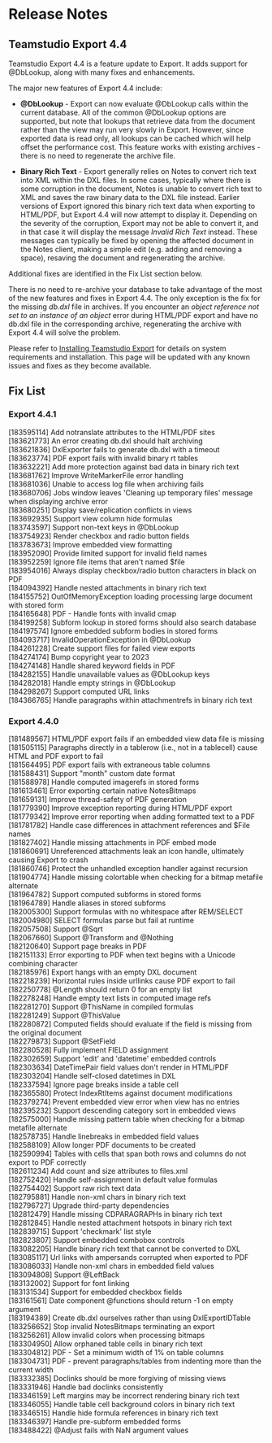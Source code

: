 # Release Notes
## Teamstudio Export 4.4
Teamstudio Export 4.4 is a feature update to Export. It adds support for @DbLookup, along with many fixes and enhancements.

The major new features of Export 4.4 include:

* **@DbLookup** - Export can now evaluate @DbLookup calls within the current database. All of the common @DbLookup options are supported, but note that lookups that retrieve data from the document rather than the view may run very slowly in Export. However, since exported data is read only, all lookups can be cached which will help offset the performance cost. This feature works with existing archives - there is no need to regenerate the archive file.

* **Binary Rich Text** - Export generally relies on Notes to convert rich text into XML within the DXL files. In some cases, typically where there is some corruption in the document, Notes is unable to convert rich text to XML and saves the raw binary data to the DXL file instead. Earlier versions of Export ignored this binary rich text data when exporting to HTML/PDF, but Export 4.4 will now attempt to display it. Depending on the severity of the corruption, Export may not be able to convert it, and in that case it will display the message *Invalid Rich Text* instead. These messages can typically be fixed by opening the affected document in the Notes client, making a simple edit (e.g. adding and removing a space), resaving the document and regenerating the archive.

Additional fixes are identified in the Fix List section below.

There is no need to re-archive your database to take advantage of the most of the new features and fixes in Export 4.4. The only exception is the fix for the missing *db.dxl* file in archives. If you encounter an *object reference not set to an instance of an object* error during HTML/PDF export and have no db.dxl file in the corresponding archive, regenerating the archive with Export 4.4 will solve the problem.

Please refer to [Installing Teamstudio Export](installing.md) for details on system requirements and installation. This page will be updated with any known issues and fixes as they become available.

## Fix List
### Export 4.4.1
[183595114]	Add notranslate attributes to the HTML/PDF sites  
[183621773]	An error creating db.dxl should halt archiving  
[183621836]	DxlExporter fails to generate db.dxl with a timeout  
[183623774]	PDF export fails with invalid binary rt tables  
[183632221]	Add more protection against bad data in binary rich text  
[183681762]	Improve WriteMarkerFile error handling  
[183681036]	Unable to access log file when archiving fails  
[183680706]	Jobs window leaves 'Cleaning up temporary files' message when displaying archive error  
[183680251]	Display save/replication conflicts in views  
[183692935]	Support view column hide formulas  
[183743597]	Support non-text keys in @DbLookup  
[183754923]	Render checkbox and radio button fields  
[183783673]	Improve embedded view formatting  
[183952090]	Provide limited support for invalid field names  
[183952259]	Ignore file items that aren't named $file  
[183954016]	Always display checkbox/radio button characters in black on PDF  
[184094392]	Handle nested attachments in binary rich text  
[184155752]	OutOfMemoryException loading processing large document with stored form  
[184165648]	PDF - Handle fonts with invalid cmap  
[184199258]	Subform lookup in stored forms should also search database  
[184197574]	Ignore embedded subform bodies in stored forms  
[184093717]	InvalidOperationException in @DbLookup  
[184261228]	Create support files for failed view exports  
[184274174]	Bump copyright year to 2023  
[184274148]	Handle shared keyword fields in PDF  
[184282155]	Handle unavailable values as @DbLookup keys  
[184282018]	Handle empty strings in @DbLookup  
[184298267]	Support computed URL links  
[184366765]	Handle paragraphs within attachmentrefs in binary rich text  

### Export 4.4.0
[181489567]	HTML/PDF export fails if an embedded view data file is missing  
[181505115]	Paragraphs directly in a tablerow (i.e., not in a tablecell) cause HTML and PDF export to fail  
[181564495]	PDF export fails with extraneous table columns  
[181588431]	Support "month" custom date format  
[181588978]	Handle computed imagerefs in stored forms  
[181613461]	Error exporting certain native NotesBitmaps  
[181659131]	Improve thread-safety of PDF generation  
[181779390]	Improve exception reporting during HTML/PDF export  
[181779342]	Improve error reporting when adding formatted text to a PDF  
[181781782]	Handle case differences in attachment references and $File names  
[181827402]	Handle missing attachments in PDF embed mode  
[181860691]	Unreferenced attachments leak an icon handle, ultimately causing Export to crash  
[181860746]	Protect the unhandled exception handler against recursion  
[181904774]	Handle missing colortable when checking for a bitmap metafile alternate  
[181964782]	Support computed subforms in stored forms  
[181964789]	Handle aliases in stored subforms  
[182005300]	Support formulas with no whitespace after REM/SELECT  
[182004980]	SELECT formulas parse but fail at runtime  
[182057508]	Support @Sqrt  
[182067660]	Support @Transform and @Nothing  
[182120640]	Support page breaks in PDF  
[182151133]	Error exporting to PDF when text begins with a Unicode combining character  
[182185976]	Export hangs with an empty DXL document  
[182218239]	Horizontal rules inside urllinks cause PDF export to fail  
[182250778]	@Length should return 0 for an empty list  
[182278248]	Handle empty text lists in computed image refs  
[182281270]	Support @ThisName in compiled formulas  
[182281249]	Support @ThisValue  
[182280872]	Computed fields should evaluate if the field is missing from the original document  
[182279873]	Support @SetField  
[182280528]	Fully implement FIELD assignment  
[182302659]	Support 'edit' and 'datetime' embedded controls  
[182303634]	DateTimePair field values don't render in HTML/PDF  
[182303204]	Handle self-closed datetimes in DXL  
[182337594]	Ignore page breaks inside a table cell  
[182365580]	Protect IndexRtItems against document modifications  
[182379274]	Prevent embedded view error when view has no entries  
[182395232]	Support descending category sort in embedded views  
[182575000]	Handle missing pattern table when checking for a bitmap metafile alternate  
[182578735]	Handle linebreaks in embedded field values  
[182588109]	Allow longer PDF documents to be created  
[182590994]	Tables with cells that span both rows and columns do not export to PDF correctly  
[182611234]	Add count and size attributes to files.xml  
[182752420]	Handle self-assignment in default value formulas  
[182754402]	Support raw rich text data  
[182795881]	Handle non-xml chars in binary rich text  
[182796727]	Upgrade third-party dependencies  
[182812479]	Handle missing CDPARAGRAPHs in binary rich text  
[182812845]	Handle nested attachment hotspots in binary rich text  
[182839715]	Support 'checkmark' list style  
[182823807]	Support embedded combobox controls  
[183082205]	Handle binary rich text that cannot be converted to DXL  
[183085117]	Url links with ampersands corrupted when exported to PDF  
[183086033]	Handle non-xml chars in embedded field values  
[183094808]	Support @LeftBack  
[183132002]	Support for font linking  
[183131534]	Support for embedded checkbox fields  
[183161561]	Date component @functions should return -1 on empty argument  
[183194389]	Create db.dxl ourselves rather than using DxlExportIDTable  
[183256652]	Stop invalid NotesBitmaps terminating an export  
[183256261]	Allow invalid colors when processing bitmaps  
[183304950]	Allow orphaned table cells in binary rich text  
[183304812]	PDF - Set a minimum width of 1% on table columns  
[183304731]	PDF - prevent paragraphs/tables from indenting more than the current width  
[183332385]	Doclinks should be more forgiving of missing views  
[183331946]	Handle bad doclinks consistently  
[183346159]	Left margins may be incorrect rendering binary rich text  
[183346055]	Handle table cell background colors in binary rich text  
[183346515]	Handle hide formula references in binary rich text  
[183346397]	Handle pre-subform embedded forms  
[183488422]	@Adjust fails with NaN argument values
